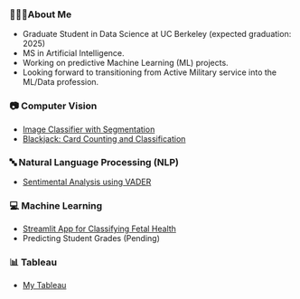 ### 👨🏻‍🎓About Me
- Graduate Student in Data Science at UC Berkeley (expected graduation: 2025)
- MS in Artificial Intelligence.
- Working on predictive Machine Learning (ML) projects.
- Looking forward to transitioning from Active Military service into the ML/Data profession.
 
### 📷 Computer Vision
- [Image Classifier with Segmentation](https://github.com/EGMNZ/Cat-Dog-Image-Classifier-with-Segmentation)
- [Blackjack: Card Counting and Classification](https://github.com/EGMNZ/Blackjack-card-counting-with-classification)

### 🔤 Natural Language Processing (NLP)
- [Sentimental Analysis using VADER](https://github.com/EGMNZ/VADER-sentimental-analysis)

### 💻 Machine Learning
- [Streamlit App for Classifying Fetal Health](https://github.com/EGMNZ/Random-Forest-Fetal-Health-Classification)
- Predicting Student Grades (Pending)

### 📊 Tableau
- [My Tableau](https://public.tableau.com/app/profile/edgar.munoz7941/vizzes)

<!--
**EGMNZ/egmnz** is a ✨ _special_ ✨ repository because its `README.md` (this file) appears on your GitHub profile.

Here are some ideas to get you started:

- 🔭 I’m currently working on ...
- 🌱 I’m currently learning ...
- 👯 I’m looking to collaborate on ...
- 🤔 I’m looking for help with ...
- 💬 Ask me about ...
- 📫 How to reach me: ...
- 😄 Pronouns: ...
- ⚡ Fun fact: ...
-->
